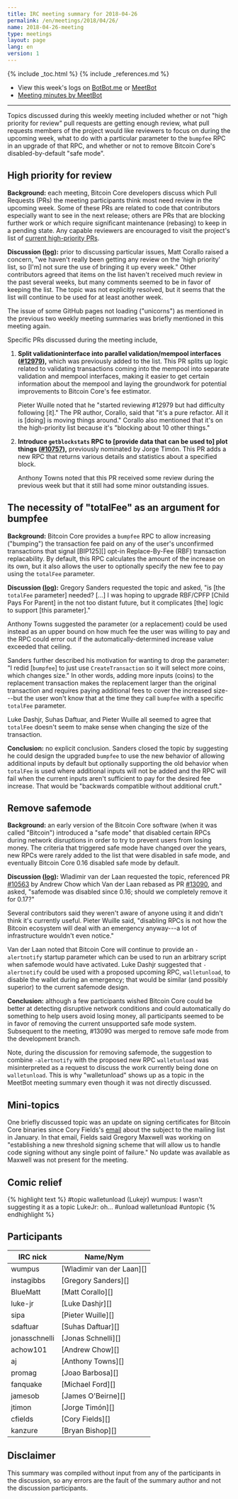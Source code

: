 ```yaml
---
title: IRC meeting summary for 2018-04-26
permalink: /en/meetings/2018/04/26/
name: 2018-04-26-meeting
type: meetings
layout: page
lang: en
version: 1
---
```

{% include _toc.html %}
{% include _references.md %}

- View this week's logs on [BotBot.me](https://botbot.me/freenode/bitcoin-core-dev/msg/99439716/) or [MeetBot](http://www.erisian.com.au/meetbot/bitcoin-core-dev/2018/bitcoin-core-dev.2018-04-26-19.00.log.html)
- [Meeting minutes by MeetBot](http://www.erisian.com.au/meetbot/bitcoin-core-dev/2018/bitcoin-core-dev.2018-04-19-19.00.html)

---

Topics discussed during this weekly meeting included whether or not
"high priority for review" pull requests are getting enough review, what
pull requests members of the project would like reviewers to focus on
during the upcoming week, what to do with a particular parameter to the
`bumpfee` RPC in an upgrade of that RPC, and whether or not to remove
Bitcoin Core's disabled-by-default "safe mode".

## High priority for review

**Background:** each meeting, Bitcoin Core developers discuss which Pull
Requests (PRs) the meeting participants think most need review in the
upcoming week.  Some of these PRs are related to code that contributors
especially want to see in the next release; others are PRs that are
blocking further work or which require significant maintenance (rebasing)
to keep in a pending state.  Any capable reviewers are encouraged to
visit the project's list of [current high-priority
PRs][].

**Discussion ([log](http://www.erisian.com.au/meetbot/bitcoin-core-dev/2018/bitcoin-core-dev.2018-04-26-19.00.log.html#l-16)):**
prior to discussing particular issues, Matt Corallo raised a concern,
"we haven't really been getting any review on the 'high priority' list, so
[I'm] not sure the use of bringing it up every week."  Other contributors
agreed that items on the list haven't received much review in the past
several weeks, but many comments seemed to be in favor of keeping the
list.  The topic was not explicitly resolved, but it seems that the list
will continue to be used for at least another week.

The issue of some GitHub pages not loading ("unicorns") as mentioned in
the previous two weekly meeting summaries was briefly mentioned in this
meeting again.

Specific PRs discussed during the meeting include,

1. **Split validationinterface into parallel validation/mempool
   interfaces ([#12979][]),** which was previously added to the list.
   This PR splits up logic related to validating transactions coming
   into the mempool into separate validation and mempool interfaces,
   making it easier to get certain information about the mempool and
   laying the groundwork for potential improvements to Bitcoin Core's
   fee estimator.

    Pieter Wuille noted that he "started reviewing #12979 but had
    difficulty following [it]."  The PR author, Corallo, said that "it's
    a pure refactor.  All it is [doing] is moving things around."
    Corallo also mentioned that it's on the high-priority list because
    it's "blocking about 10 other things."

1. **Introduce `getblockstats` RPC to [provide data that can be used to]
   plot things ([#10757][]),** previously nominated by Jorge Timón.
   This PR adds a new RPC that returns various details and statistics
   about a specified block.

    Anthony Towns noted that this PR received some review during the
    previous week but that it still had some minor outstanding issues.

## The necessity of "totalFee" as an argument for bumpfee

**Background:** Bitcoin Core provides a `bumpfee` RPC to allow
increasing ("bumping") the transaction fee paid on any of the user's
unconfirmed transactions that signal [BIP125][] opt-in Replace-By-Fee
(RBF) transaction replacability.  By default, this RPC calculates the
amount of the increase on its own, but it also allows the user to
optionally specify the new fee to pay using the `totalFee` parameter.

**Discussion ([log](http://www.erisian.com.au/meetbot/bitcoin-core-dev/2018/bitcoin-core-dev.2018-04-26-19.00.log.html#l-87)):** Gregory Sanders requested the topic and
asked, "is [the `totalFee` parameter] needed?  [...] I was hoping to
upgrade RBF/CPFP [Child Pays For Parent] in the not too distant future, but
it complicates [the] logic to support [this parameter]."  

Anthony Towns suggested the parameter (or a replacement) could be used
instead as an upper bound on how much fee the user was willing to pay
and the RPC could error out if the automatically-determined increase
value exceeded that ceiling.

Sanders further described his motivation for wanting to drop the
parameter: "I redid [`bumpfee`] to just use `CreateTransaction` so it
will select more coins, which changes size."  In other words, adding
more inputs (coins) to the replacement transaction makes the replacement
larger than the original transaction and requires paying additional fees
to cover the increased size---but the user won't know that at the time
they call `bumpfee` with a specific `totalFee` parameter.

Luke Dashjr, Suhas Daftuar, and Pieter Wuille all seemed to agree that
`totalFee` doesn't seem to make sense when changing the size of the
transaction.

**Conclusion:** no explicit conclusion.  Sanders closed the topic by
suggesting he could design the upgraded `bumpfee` to use the new
behavior of allowing additional inputs by default but optionally
supporting the old behavior when `totalFee` is used where additional
inputs will not be added and the RPC will fail when the current inputs
aren't sufficient to pay for the desired fee increase.  That would be
"backwards compatible without additional cruft."

## Remove safemode

**Background:** an early version of the Bitcoin Core software (when it
was called "Bitcoin") introduced a "safe mode" that disabled certain
RPCs during network disruptions in order to try to prevent users from
losing money.  The criteria that triggered safe mode have changed over
the years, new RPCs were rarely added to the list that were disabled in
safe mode, and eventually Bitcoin Core 0.16 disabled safe mode by
default.

**Discussion ([log](http://www.erisian.com.au/meetbot/bitcoin-core-dev/2018/bitcoin-core-dev.2018-04-26-19.00.log.html#l-129)):** Wladimir van der Laan requested the topic,
referenced PR [#10563][] by Andrew Chow which Van der Laan rebased
as PR [#13090][], and asked, "safemode was disabled since 0.16; should
we completely remove it for 0.17?"

Several contributors said they weren't aware of anyone using it and
didn't think it's currently useful.  Pieter Wuille said, "disabling RPCs
is not how the Bitcoin ecosystem will deal with an emergency anyway---a
lot of infrastructure wouldn't even notice."

Van der Laan noted that Bitcoin Core will continue to provide an
`-alertnotify` startup parameter which can be used to run an arbitrary
script when safemode would have activated.  Luke Dashjr suggested that
`-alertnotify` could be used with a proposed upcoming RPC,
`walletunload`, to disable the wallet during an emergency; that would be
similar (and possibly superior) to the current safemode design.

**Conclusion:** although a few participants wished Bitcoin Core could be
better at detecting disruptive network conditions and could
automatically do something to help users avoid losing money, all
participants seemed to be in favor of removing the current unsupported
safe mode system.  Subsequent to the meeting, #13090 was merged to remove
safe mode from the development branch.

Note, during the discussion for removing safemode, the suggestion to
combine `-alertnotify` with the proposed new RPC `walletunload` was
misinterpreted as a request to discuss the work currently being done on
`walletunload`.  This is why "walletunload" shows up as a topic in the
MeetBot meeting summary even though it was not directly discussed.

## Mini-topics

One briefly discussed topic was an update on signing certificates for
Bitcoin Core binaries since Cory Fields's
[email](https://lists.linuxfoundation.org/pipermail/bitcoin-dev/2018-January/015542.html)
about the subject to the mailing list in January. In that email, Fields
said Gregory Maxwell was working on "establishing a new threshold
signing scheme that will allow us to handle code signing without any
single point of failure."  No update was available as Maxwell was not
present for the meeting.

## Comic relief

{% highlight text %}
<wumpus>  #topic walletunload (Lukejr)
<LukeJr>  wumpus: I wasn't suggesting it as a topic
<wumpus>  LukeJr: oh...
  <sipa>  #unload walletunload
<wumpus>  #untopic
{% endhighlight %}

## Participants

| IRC nick        | Name/Nym                  |
|-----------------|---------------------------|
| wumpus          | [Wladimir van der Laan][] |
| instagibbs      | [Gregory Sanders][]       |
| BlueMatt        | [Matt Corallo][]          |
| luke-jr         | [Luke Dashjr][]           |
| sipa            | [Pieter Wuille][]         |
| sdaftuar        | [Suhas Daftuar][]         |
| jonasschnelli   | [Jonas Schnelli][]        |
| achow101        | [Andrew Chow][]           |
| aj              | [Anthony Towns][]         |
| promag          | [Joao Barbosa][]          |
| fanquake        | [Michael Ford][]          |
| jamesob         | [James O'Beirne][]        |
| jtimon          | [Jorge Timón][]           |
| cfields         | [Cory Fields][]           |
| kanzure         | [Bryan Bishop][]          |

## Disclaimer

This summary was compiled without input from any of the participants in the discussion, so any errors are the fault of the summary author and not the discussion participants.

[#12979]: https://github.com/bitcoin/bitcoin/issues/12979
[#10757]: https://github.com/bitcoin/bitcoin/issues/10757
[#10563]: https://github.com/bitcoin/bitcoin/issues/10563
[#13090]: https://github.com/bitcoin/bitcoin/issues/13090
[current high-priority PRs]: https://github.com/bitcoin/bitcoin/projects/8

